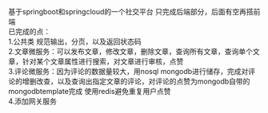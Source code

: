 基于springboot和springcloud的一个社交平台 只完成后端部分，后面有空再搭前端<br>
已完成的点：<br>
1.公共类 规范输出，分页，以及返回状态码<br>
2.文章微服务：可以发布文章，修改文章，删除文章，查询所有文章，查询单个文章，针对某个文章属性进行搜索，对文章进行审核，点赞<br>
3.评论微服务：因为评论的数据量较大，用nosql mongodb进行储存，完成对评论的增删改查，以及查询出指定文章的评论，对评论的点赞为mongodb自带的mongodbtemplate完成 使用redis避免重复用户点赞<br>
4.添加网关服务<br>
